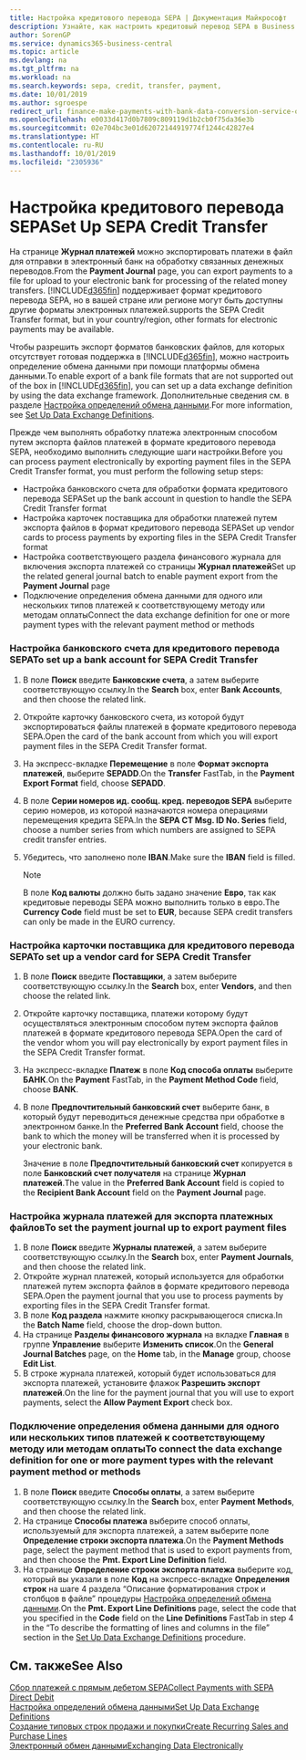```yaml
---
title: Настройка кредитового перевода SEPA | Документация Майкрософт
description: Узнайте, как настроить кредитовый перевод SEPA в Business Central.
author: SorenGP
ms.service: dynamics365-business-central
ms.topic: article
ms.devlang: na
ms.tgt_pltfrm: na
ms.workload: na
ms.search.keywords: sepa, credit, transfer, payment,
ms.date: 10/01/2019
ms.author: sgroespe
redirect_url: finance-make-payments-with-bank-data-conversion-service-or-sepa-credit-transfer
ms.openlocfilehash: e0033d417d0b7809c809119d1b2cb0f75da36e3b
ms.sourcegitcommit: 02e704bc3e01d62072144919774f1244c42827e4
ms.translationtype: HT
ms.contentlocale: ru-RU
ms.lasthandoff: 10/01/2019
ms.locfileid: "2305936"
---
```

# <a name="set-up-sepa-credit-transfer"></a><span data-ttu-id="0961e-103">Настройка кредитового перевода SEPA</span><span class="sxs-lookup"><span data-stu-id="0961e-103">Set Up SEPA Credit Transfer</span></span>
<span data-ttu-id="0961e-104">На странице **Журнал платежей** можно экспортировать платежи в файл для отправки в электронный банк на обработку связанных денежных переводов.</span><span class="sxs-lookup"><span data-stu-id="0961e-104">From the **Payment Journal** page, you can export payments to a file for upload to your electronic bank for processing of the related money transfers.</span></span> [!INCLUDE[d365fin](includes/d365fin_md.md)] <span data-ttu-id="0961e-105">поддерживает формат кредитового перевода SEPA, но в вашей стране или регионе могут быть доступны другие форматы электронных платежей.</span><span class="sxs-lookup"><span data-stu-id="0961e-105">supports the SEPA Credit Transfer format, but in your country/region, other formats for electronic payments may be available.</span></span>  

<span data-ttu-id="0961e-106">Чтобы разрешить экспорт форматов банковских файлов, для которых отсутствует готовая поддержка в [!INCLUDE[d365fin](includes/d365fin_md.md)], можно настроить определение обмена данными при помощи платформы обмена данными.</span><span class="sxs-lookup"><span data-stu-id="0961e-106">To enable export of a bank file formats that are not supported out of the box in [!INCLUDE[d365fin](includes/d365fin_md.md)], you can set up a data exchange definition by using the data exchange framework.</span></span> <span data-ttu-id="0961e-107">Дополнительные сведения см. в разделе [Настройка определений обмена данными](across-how-to-set-up-data-exchange-definitions.md).</span><span class="sxs-lookup"><span data-stu-id="0961e-107">For more information, see [Set Up Data Exchange Definitions](across-how-to-set-up-data-exchange-definitions.md).</span></span>  

<span data-ttu-id="0961e-108">Прежде чем выполнять обработку платежа электронным способом путем экспорта файлов платежей в формате кредитового перевода SEPA, необходимо выполнить следующие шаги настройки.</span><span class="sxs-lookup"><span data-stu-id="0961e-108">Before you can process payment electronically by exporting payment files in the SEPA Credit Transfer format, you must perform the following setup steps:</span></span>  

* <span data-ttu-id="0961e-109">Настройка банковского счета для обработки формата кредитового перевода SEPA</span><span class="sxs-lookup"><span data-stu-id="0961e-109">Set up the bank account in question to handle the SEPA Credit Transfer format</span></span>  
* <span data-ttu-id="0961e-110">Настройка карточек поставщика для обработки платежей путем экспорта файлов в формат кредитового перевода SEPA</span><span class="sxs-lookup"><span data-stu-id="0961e-110">Set up vendor cards to process payments by exporting files in the SEPA Credit Transfer format</span></span>  
* <span data-ttu-id="0961e-111">Настройка соответствующего раздела финансового журнала для включения экспорта платежей со страницы **Журнал платежей**</span><span class="sxs-lookup"><span data-stu-id="0961e-111">Set up the related general journal batch to enable payment export from the **Payment Journal** page</span></span>  
* <span data-ttu-id="0961e-112">Подключение определения обмена данными для одного или нескольких типов платежей к соответствующему методу или методам оплаты</span><span class="sxs-lookup"><span data-stu-id="0961e-112">Connect the data exchange definition for one or more payment types with the relevant payment method or methods</span></span>  

### <a name="to-set-up-a-bank-account-for-sepa-credit-transfer"></a><span data-ttu-id="0961e-113">Настройка банковского счета для кредитового перевода SEPA</span><span class="sxs-lookup"><span data-stu-id="0961e-113">To set up a bank account for SEPA Credit Transfer</span></span>  
1. <span data-ttu-id="0961e-114">В поле **Поиск** введите **Банковские счета**, а затем выберите соответствующую ссылку.</span><span class="sxs-lookup"><span data-stu-id="0961e-114">In the **Search** box, enter **Bank Accounts**, and then choose the related link.</span></span>  
2. <span data-ttu-id="0961e-115">Откройте карточку банковского счета, из которой будут экспортироваться файлы платежей в формате кредитового перевода SEPA.</span><span class="sxs-lookup"><span data-stu-id="0961e-115">Open the card of the bank account from which you will export payment files in the SEPA Credit Transfer format.</span></span>  
3. <span data-ttu-id="0961e-116">На экспресс-вкладке **Перемещение** в поле **Формат экспорта платежей**, выберите **SEPADD**.</span><span class="sxs-lookup"><span data-stu-id="0961e-116">On the **Transfer** FastTab, in the **Payment Export Format** field, choose **SEPADD**.</span></span>  
4. <span data-ttu-id="0961e-117">В поле **Серии номеров ид. сообщ. кред. переводов SEPA** выберите серию номеров, из которой назначаются номера операциями перемещения кредита SEPA.</span><span class="sxs-lookup"><span data-stu-id="0961e-117">In the **SEPA CT Msg. ID No. Series** field, choose a number series from which numbers are assigned to SEPA credit transfer entries.</span></span>  
5. <span data-ttu-id="0961e-118">Убедитесь, что заполнено поле **IBAN**.</span><span class="sxs-lookup"><span data-stu-id="0961e-118">Make sure the **IBAN** field is filled.</span></span>  

    > [!NOTE]  
    >  <span data-ttu-id="0961e-119">В поле **Код валюты** должно быть задано значение **Евро**, так как кредитовые переводы SEPA можно выполнить только в евро.</span><span class="sxs-lookup"><span data-stu-id="0961e-119">The **Currency Code** field must be set to **EUR**, because SEPA credit transfers can only be made in the EURO currency.</span></span>  

### <a name="to-set-up-a-vendor-card-for-sepa-credit-transfer"></a><span data-ttu-id="0961e-120">Настройка карточки поставщика для кредитового перевода SEPA</span><span class="sxs-lookup"><span data-stu-id="0961e-120">To set up a vendor card for SEPA Credit Transfer</span></span>  
1. <span data-ttu-id="0961e-121">В поле **Поиск** введите **Поставщики**, а затем выберите соответствующую ссылку.</span><span class="sxs-lookup"><span data-stu-id="0961e-121">In the **Search** box, enter **Vendors**, and then choose the related link.</span></span>  
2. <span data-ttu-id="0961e-122">Откройте карточку поставщика, платежи которому будут осуществляться электронным способом путем экспорта файлов платежей в формате кредитового перевода SEPA.</span><span class="sxs-lookup"><span data-stu-id="0961e-122">Open the card of the vendor whom you will pay electronically by export payment files in the SEPA Credit Transfer format.</span></span>  
3. <span data-ttu-id="0961e-123">На экспресс-вкладке **Платеж** в поле **Код способа оплаты** выберите **БАНК**.</span><span class="sxs-lookup"><span data-stu-id="0961e-123">On the **Payment** FastTab, in the **Payment Method Code** field, choose **BANK**.</span></span>  
4. <span data-ttu-id="0961e-124">В поле **Предпочтительный банковский счет** выберите банк, в который будут переводиться денежные средства при обработке в электронном банке.</span><span class="sxs-lookup"><span data-stu-id="0961e-124">In the **Preferred Bank Account** field, choose the bank to which the money will be transferred when it is processed by your electronic bank.</span></span>  

     <span data-ttu-id="0961e-125">Значение в поле **Предпочтительный банковский счет** копируется в поле **Банковский счет получателя** на странице **Журнал платежей**.</span><span class="sxs-lookup"><span data-stu-id="0961e-125">The value in the **Preferred Bank Account** field is copied to the **Recipient Bank Account** field on the **Payment Journal** page.</span></span>  

### <a name="to-set-the-payment-journal-up-to-export-payment-files"></a><span data-ttu-id="0961e-126">Настройка журнала платежей для экспорта платежных файлов</span><span class="sxs-lookup"><span data-stu-id="0961e-126">To set the payment journal up to export payment files</span></span>  
1. <span data-ttu-id="0961e-127">В поле **Поиск** введите **Журналы платежей**, а затем выберите соответствующую ссылку.</span><span class="sxs-lookup"><span data-stu-id="0961e-127">In the **Search** box, enter **Payment Journals**, and then choose the related link.</span></span>  
2. <span data-ttu-id="0961e-128">Откройте журнал платежей, который используется для обработки платежей путем экспорта файлов в формате кредитового перевода SEPA.</span><span class="sxs-lookup"><span data-stu-id="0961e-128">Open the payment journal that you use to process payments by exporting files in the SEPA Credit Transfer format.</span></span>  
3. <span data-ttu-id="0961e-129">В поле **Код раздела** нажмите кнопку раскрывающегося списка.</span><span class="sxs-lookup"><span data-stu-id="0961e-129">In the **Batch Name** field, choose the drop\-down button.</span></span>  
4. <span data-ttu-id="0961e-130">На странице **Разделы финансового журнала** на вкладке **Главная** в группе **Управление** выберите **Изменить список**.</span><span class="sxs-lookup"><span data-stu-id="0961e-130">On the **General Journal Batches** page, on the **Home** tab, in the **Manage** group, choose **Edit List**.</span></span>  
5. <span data-ttu-id="0961e-131">В строке журнала платежей, который будет использоваться для экспорта платежей, установите флажок **Разрешить экспорт платежей**.</span><span class="sxs-lookup"><span data-stu-id="0961e-131">On the line for the payment journal that you will use to export payments, select the **Allow Payment Export** check box.</span></span>  

### <a name="to-connect-the-data-exchange-definition-for-one-or-more-payment-types-with-the-relevant-payment-method-or-methods"></a><span data-ttu-id="0961e-132">Подключение определения обмена данными для одного или нескольких типов платежей к соответствующему методу или методам оплаты</span><span class="sxs-lookup"><span data-stu-id="0961e-132">To connect the data exchange definition for one or more payment types with the relevant payment method or methods</span></span>  
1. <span data-ttu-id="0961e-133">В поле **Поиск** введите **Способы оплаты**, а затем выберите соответствующую ссылку.</span><span class="sxs-lookup"><span data-stu-id="0961e-133">In the **Search** box, enter **Payment Methods**, and then choose the related link.</span></span>  
2. <span data-ttu-id="0961e-134">На странице **Способы платежа** выберите способ оплаты, используемый для экспорта платежей, а затем выберите поле **Определение строки экспорта платежа**.</span><span class="sxs-lookup"><span data-stu-id="0961e-134">On the **Payment Methods** page, select the payment method that is used to export payments from, and then choose the **Pmt. Export Line Definition** field.</span></span>  
3. <span data-ttu-id="0961e-135">На странице **Определение строки экспорта платежа** выберите код, который вы указали в поле **Код** на экспресс-вкладке **Определения строк** на шаге 4 раздела “Описание форматирования строк и столбцов в файле” процедуры [Настройка определений обмена данными](across-how-to-set-up-data-exchange-definitions.md).</span><span class="sxs-lookup"><span data-stu-id="0961e-135">On the **Pmt. Export Line Definitions** page, select the code that you specified in the **Code** field on the **Line Definitions** FastTab in step 4 in the “To describe the formatting of lines and columns in the file” section in the [Set Up Data Exchange Definitions](across-how-to-set-up-data-exchange-definitions.md) procedure.</span></span>  

## <a name="see-also"></a><span data-ttu-id="0961e-136">См. также</span><span class="sxs-lookup"><span data-stu-id="0961e-136">See Also</span></span>  
[<span data-ttu-id="0961e-137">Сбор платежей с прямым дебетом SEPA</span><span class="sxs-lookup"><span data-stu-id="0961e-137">Collect Payments with SEPA Direct Debit</span></span>](finance-collect-payments-with-sepa-direct-debit.md)  
[<span data-ttu-id="0961e-138">Настройка определений обмена данными</span><span class="sxs-lookup"><span data-stu-id="0961e-138">Set Up Data Exchange Definitions</span></span>](across-how-to-set-up-data-exchange-definitions.md)  
[<span data-ttu-id="0961e-139">Создание типовых строк продажи и покупки</span><span class="sxs-lookup"><span data-stu-id="0961e-139">Create Recurring Sales and Purchase Lines</span></span>](sales-how-work-standard-lines.md)  
[<span data-ttu-id="0961e-140">Электронный обмен данными</span><span class="sxs-lookup"><span data-stu-id="0961e-140">Exchanging Data Electronically</span></span>](across-data-exchange.md)  

